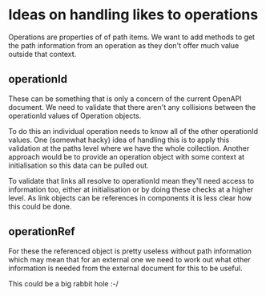 # Ideas on handling likes to operations

Operations are properties of of path items. We want to add methods to get the
path information from an operation as they don't offer much value outside that
context.

## operationId

These can be something that is only a concern of the current OpenAPI document.
We need to validate that there aren't any collisions between the operationId
values of Operation objects.

To do this an individual operation needs to know all of the other operationId
values. One (somewhat hacky) idea of handling this is to apply this validation
at the paths level where we have the whole collection. Another approach would
be to provide an operation object with some context at initialisation so this
data can be pulled out.

To validate that links all resolve to operationId mean they'll need access to
information too, either at initialisation or by doing these checks at a higher
level. As link objects can be references in components it is less clear how
this could be done.

## operationRef

For these the referenced object is pretty useless without path information
which may mean that for an external one we need to work out what other
information is needed from the external document for this to be useful.

This could be a big rabbit hole :-/

